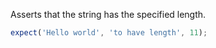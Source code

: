 Asserts that the string has the specified length.

```javascript
expect('Hello world', 'to have length', 11);
```
